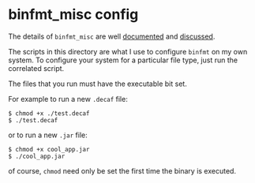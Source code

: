 # binfmt_misc config

The details of `binfmt_misc` are well
[documented](https://github.com/torvalds/linux/blob/master/Documentation/admin-guide/binfmt-misc.rst)
and
[discussed](https://blog.jessfraz.com/post/nerd-sniped-by-binfmt_misc/).

The scripts in this directory are what I use to configure `binfmt` on my own
system. To configure your system for a particular file type, just run the
correlated script.

The files that you run must have the executable bit set.

For example to run a new `.decaf` file:

```
$ chmod +x ./test.decaf
$ ./test.decaf
```

or to run a new `.jar` file:

```
$ chmod +x cool_app.jar
$ ./cool_app.jar
```

of course, `chmod` need only be set the first time the binary is executed.
